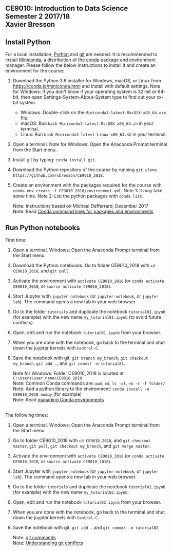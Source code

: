 ## CE9010: Introduction to Data Science <br> Semester 2 2017/18 <br> Xavier Bresson <br>
  
  
## Install Python 

For a local installation, [Python] and [git] are needed. It is recommended to install [Miniconda], a distribution of the [conda] package and environment manager. Please follow the below instructions to install it and create an environment for the course:

1. Download the Python 3.6 installer for Windows, macOS, or Linux from <https://conda.io/miniconda.html> and install with default settings. Note for Windows: If you don't know if your operating system is 32-bit or 64-bit, then open Settings-System-About-System type to find out your xx-bit system.
   * Windows: Double-click on the `Miniconda3-latest-MacOSX-x86_64.exe` file. 
   * macOS: Run `bash Miniconda3-latest-MacOSX-x86_64.sh` in your terminal.
   * Linux: Run `bash Miniconda3-latest-Linux-x86_64.sh` in your terminal.
1. Open a terminal. Note for Windows: Open the Anaconda Prompt terminal from the Start menu.
1. Install git by typing: `conda install git`.
1. Download the Python repository of the course by running
   `git clone https://github.com/xbresson/CE9010_2018`.
1. Create an environment with the packages required for the course with
   `conda env create -f CE9010_2018/environment.yml`. Note 1: It may take some time. Note 2: List the python packages with `conda list`.

   Note: Instructions based on Michael Defferrard, December 2017<br>
   Note: Read [Conda command lines for packages and environments]

[Conda command lines for packages and environments]: conda/conda_cheatsheet.pdf


## Run Python notebooks 

First time:

1. Open a terminal. Windows: Open the Anaconda Prompt terminal from the Start menu.
1. Download the Python notebooks: Go to folder CE9010_2018 with `cd CE9010_2018`, and `git pull`. 
1. Activate the environment with `activate CE9010_2018`
   (or `conda activate CE9010_2018`, or `source activate CE9010_2018`).
1. Start Jupyter with `jupyter notebook` (or `jupyter-notebook`, or `jupyter lab`). The command
   opens a new tab in your web browser.
1. Go to the folder `tutorials` and duplicate the notebook `tutorial01.ipynb` (for example) with the new name `my_tutorial01.ipynb` (to avoid future conflicts).
1. Open, edit and run the notebook `tutorial01.ipynb` from your browser.
1. When you are done with the notebook, go back to the terminal and shut down the juypter kernels with `Control-C`. 
1. Save the notebook with git: `git branch my_branch`, `git checkout my_branch`, `git add .`, and `git commit -m tutorial01`.

	Note for Windows: Folder CE9010_2018 is located at `C:\Users\user_name\CE9010_2018`<br>
	Note: Common Conda commands are: `pwd`, `cd`, `ls -al`, `rm -r -f folder/`<br>
   Note: Add a python library to the environment: `conda install -n CE9010_2018 numpy` (for example)<br>
   Note: Read [managing Conda environments]

[managing Conda environments]: conda/conda_environments.pdf


<br>
The following times:

1. Open a terminal. Windows: Open the Anaconda Prompt terminal from the Start menu.
1. Go to folder CE9010_2018 with `cd CE9010_2018`, and `git checkout master`, `git pull`, `git checkout my_branch`, and `git merge master`.
1. Activate the environment with `activate CE9010_2018`
   (or `conda activate CE9010_2018`, or `source activate CE9010_2018`).
1. Start Jupyter with `jupyter notebook` (or `jupyter-notebook`, or `jupyter lab`). The command
   opens a new tab in your web browser.
1. Go to the folder `tutorials` and duplicate the notebook `tutorial02.ipynb` (for example) with the new name `my_tutorial02.ipynb`.
1. Open, edit and run the notebook `tutorial02.ipynb` from your browser.
1. When you are done with the notebook, go back to the terminal and shut down the juypter kernels with `Control-C`. 
1. Save the notebook with git: `git add .` and `git commit -m tutorial02`.

   Note: [git commands]<br>
   Note: [Understanding git conflicts]

[git commands]: git/git_commands.pdf
[Understanding git conflicts]: git/git_xb.pdf




[git]: https://git-scm.com
[python]: https://www.python.org
[scipy]: https://www.scipy.org
[anaconda]: https://anaconda.org
[miniconda]: https://conda.io/miniconda.html
[conda]: https://conda.io
[conda-forge]: https://conda-forge.org


<br>
<br>
<br>

